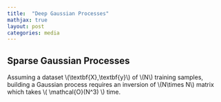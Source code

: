 ```yaml
---
title:  "Deep Gaussian Processes"
mathjax: true
layout: post
categories: media
---
```


## Sparse Gaussian Processes

Assuming a dataset \\(\textbf{X},\textbf{y}\\) of \\(N\\) training samples, building a Gaussian process requires an inversion of \\(N\times N\\) matrix which takes \\( \mathcal{O}(N^3) \\) time.
